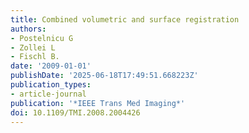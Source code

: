 ```yaml
---
title: Combined volumetric and surface registration
authors:
- Postelnicu G
- Zollei L
- Fischl B.
date: '2009-01-01'
publishDate: '2025-06-18T17:49:51.668223Z'
publication_types:
- article-journal
publication: '*IEEE Trans Med Imaging*'
doi: 10.1109/TMI.2008.2004426
---
```

